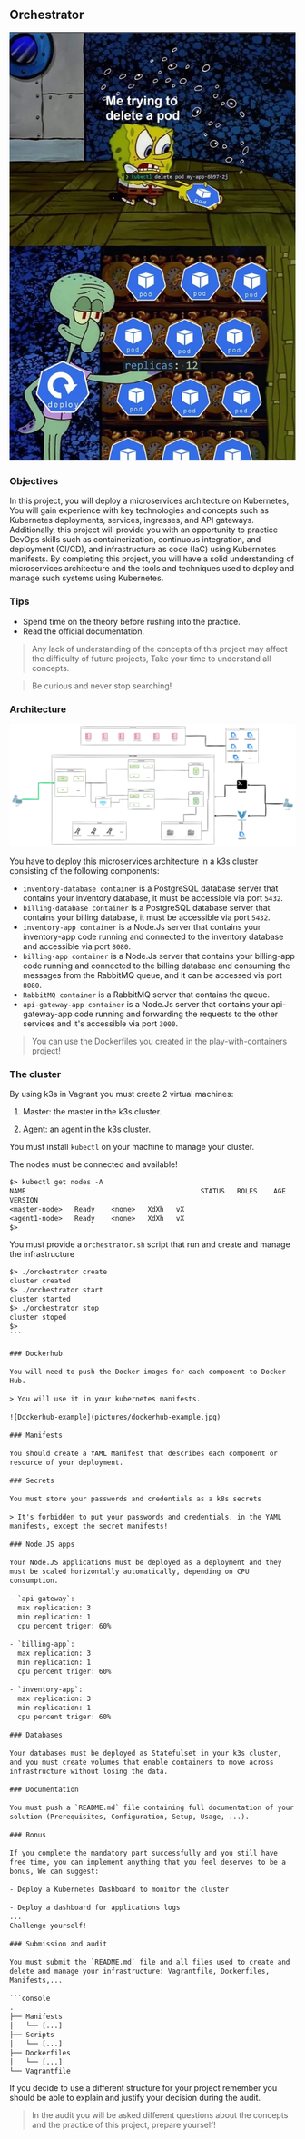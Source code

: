 ## Orchestrator

![Orchestrator](pictures/orchestrator.jpg)

### Objectives

In this project, you will deploy a microservices architecture on Kubernetes, You will gain experience with key technologies and concepts such as Kubernetes deployments, services, ingresses, and API gateways. Additionally, this project will provide you with an opportunity to practice DevOps skills such as containerization, continuous integration, and deployment (CI/CD), and infrastructure as code (IaC) using Kubernetes manifests. By completing this project, you will have a solid understanding of microservices architecture and the tools and techniques used to deploy and manage such systems using Kubernetes.

### Tips

- Spend time on the theory before rushing into the practice.
- Read the official documentation.

> Any lack of understanding of the concepts of this project may affect the difficulty of future projects, Take your time to understand all concepts.

> Be curious and never stop searching!

### Architecture

![Architecture](pictures/architecture.png)

You have to deploy this microservices architecture in a k3s cluster consisting of the following components:

- `inventory-database container` is a PostgreSQL database server that contains your inventory database, it must be accessible via port `5432`.
- `billing-database container` is a PostgreSQL database server that contains your billing database, it must be accessible via port `5432`.
- `inventory-app container` is a Node.Js server that contains your inventory-app code running and connected to the inventory database and accessible via port `8080`.
- `billing-app container` is a Node.Js server that contains your billing-app code running and connected to the billing database and consuming the messages from the RabbitMQ queue, and it can be accessed via port `8080`.
- `RabbitMQ container` is a RabbitMQ server that contains the queue.
- `api-gateway-app container` is a Node.Js server that contains your api-gateway-app code running and forwarding the requests to the other services and it's accessible via port `3000`.

> You can use the Dockerfiles you created in the play-with-containers project!

### The cluster

By using k3s in Vagrant you must create 2 virtual machines:

1. Master: the master in the k3s cluster.

2. Agent: an agent in the k3s cluster.

You must install `kubectl` on your machine to manage your cluster.

The nodes must be connected and available!

```console
$> kubectl get nodes -A
NAME                                           STATUS   ROLES    AGE    VERSION
<master-node>   Ready    <none>   XdXh   vX
<agent1-node>   Ready    <none>   XdXh   vX
$>
```

You must provide a `orchestrator.sh` script that run and create and manage the infrastructure

````console
$> ./orchestrator create
cluster created
$> ./orchestrator start
cluster started
$> ./orchestrator stop
cluster stoped
$>
```

### Dockerhub

You will need to push the Docker images for each component to Docker Hub.

> You will use it in your kubernetes manifests.

![Dockerhub-example](pictures/dockerhub-example.jpg)

### Manifests

You should create a YAML Manifest that describes each component or resource of your deployment.

### Secrets

You must store your passwords and credentials as a k8s secrets

> It's forbidden to put your passwords and credentials, in the YAML manifests, except the secret manifests!

### Node.JS apps

Your Node.JS applications must be deployed as a deployment and they must be scaled horizontally automatically, depending on CPU consumption.

- `api-gateway`:
  max replication: 3
  min replication: 1
  cpu percent triger: 60%

- `billing-app`:
  max replication: 3
  min replication: 1
  cpu percent triger: 60%

- `inventory-app`:
  max replication: 3
  min replication: 1
  cpu percent triger: 60%

### Databases

Your databases must be deployed as Statefulset in your k3s cluster, and you must create volumes that enable containers to move across infrastructure without losing the data.

### Documentation

You must push a `README.md` file containing full documentation of your solution (Prerequisites, Configuration, Setup, Usage, ...).

### Bonus

If you complete the mandatory part successfully and you still have free time, you can implement anything that you feel deserves to be a bonus, We can suggest:

- Deploy a Kubernetes Dashboard to monitor the cluster

- Deploy a dashboard for applications logs
...
Challenge yourself!

### Submission and audit

You must submit the `README.md` file and all files used to create and delete and manage your infrastructure: Vagrantfile, Dockerfiles, Manifests,...

```console
.
├── Manifests
│   └── [...]
├── Scripts
│   └── [...]
├── Dockerfiles
│   └── [...]
└── Vagrantfile
````

If you decide to use a different structure for your project remember you should be able to explain and justify your decision during the audit.

> In the audit you will be asked different questions about the concepts and the practice of this project, prepare yourself!
